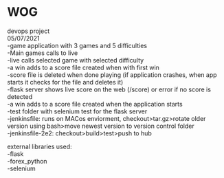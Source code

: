 # WOG
devops project  
05/07/2021  
-game application with 3 games and 5 difficulties  
-Main games calls to live  
-live calls selected game with selected difficulty  
-a win adds to a score file created when with first win  
-score file is deleted when done playing (if application crashes, when app starts it checks for the file and deletes it)  
-flask server shows live score on the web (/score) or error if no score is detected  
-a win adds to a score file created when the application starts  
-test folder with selenium test for the flask server  
-jenkinsfile: runs on MACos enviorment, checkout>tar.gz>rotate older version using bash>move newest version to version control folder  
-jenkinsfile-2e2: checkout>build>test>push to hub

external libraries used:  
-flask  
-forex_python  
-selenium  

